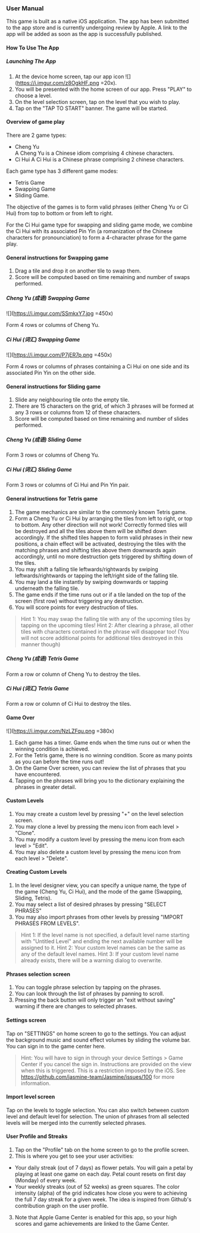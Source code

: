 ### User Manual
This game is built as a native iOS application. The app has been submitted to the app store and is currently undergoing review by Apple. A link to the app will be added as soon as the app is successfully published.

#### How To Use The App

##### Launching The App
1. At the device home screen, tap our app icon ![](https://i.imgur.com/z8OgkHF.png =20x).
2. You will be presented with the home screen of our app. 
Press "PLAY" to choose a level.
3. On the level selection screen, tap on the level that you wish to play.
4. Tap on the "TAP TO START" banner. The game will be started.

#### Overview of game play
There are 2 game types: 
- Cheng Yu  
A Cheng Yu is a Chinese idiom comprising 4 chinese characters.
- Ci Hui
A Ci Hui is a Chinese phrase comprising 2 chinese characters. 

Each game type has 3 different game modes:
- Tetris Game
- Swapping Game 
- Sliding Game.

The objective of the games is to form valid phrases (either Cheng Yu or Ci Hui) from top to bottom or from left to right.

For the Ci Hui game type for swapping and sliding game mode, we combine the Ci Hui with its associated Pin Yin (a romanization of the Chinese characters for pronounciation) to form a 4-character phrase for the game play.

#### General instructions for Swapping game
1. Drag a tile and drop it on another tile to swap them.
2. Score will be computed based on time remaining and number of swaps performed.

##### Cheng Yu (成语) Swapping Game
![](https://i.imgur.com/SSmkxY7.jpg =450x)

Form 4 rows or columns of Cheng Yu.

##### Ci Hui (词汇) Swapping Game 
![](https://i.imgur.com/P7jER7p.png =450x)

Form 4 rows or columns of phrases containing a Ci Hui on one side and its associated Pin Yin on the other side.

#### General instructions for Sliding game
1. Slide any neighbouring tile onto the empty tile.
2. There are 15 characters on the grid, of which 3 phrases will be formed at any 3 rows or columns from 12 of these characters.
3. Score will be computed based on time remaining and number of slides performed.

##### Cheng Yu (成语) Sliding Game
Form 3 rows or columns of Cheng Yu.

##### Ci Hui (词汇) Sliding Game
Form 3 rows or columns of Ci Hui and Pin Yin pair.

#### General instructions for Tetris game
1. The game mechanics are similar to the commonly known Tetris game.
2. Form a Cheng Yu or Ci Hui by arranging the tiles from left to right, or top to bottom. 
Any other direction will not work!
Correctly formed tiles will be destroyed and all the tiles above them will be shifted down accordingly. If the shifted tiles happen to form valid phrases in their new positions, a chain effect will be activated, destroying the tiles with the matching phrases and shifting tiles above them downwards again accordingly, until no more destruction gets triggered by shifting down of the tiles. 
3. You may shift a falling tile leftwards/rightwards by swiping leftwards/rightwards or tapping the left/right side of the falling tile.
3. You may land a tile instantly by swiping downwards or tapping underneath the falling tile.
4. The game ends if the time runs out or if a tile landed on the top of the screen (first row) without triggering any destruction.
5. You will score points for every destruction of tiles.
> Hint 1: You may swap the falling tile with any of the upcoming tiles by tapping on the upcoming tiles!
> Hint 2: After clearing a phrase, all other tiles with characters contained in the phrase will disappear too! (You will not score additional points for additional tiles destroyed in this manner though)

##### Cheng Yu (成语) Tetris Game
Form a row or column of Cheng Yu to destroy the tiles.

##### Ci Hui (词汇) Tetris Game
Form a row or column of Ci Hui to destroy the tiles.

#### Game Over
![](https://i.imgur.com/NzLZFqu.png =380x)
1. Each game has a timer. Game ends when the time runs out or when the winning condition is achieved.
2. For the Tetris game, there is no winning condition. Score as many points as you can before the time runs out!
3. On the Game Over screen, you can review the list of phrases that you have encountered.
4. Tapping on the phrases will bring you to the dictionary explaining the phrases in greater detail.

#### Custom Levels
1. You may create a custom level by pressing "+" on the level selection screen.
2. You may clone a level by pressing the menu icon from each level > "Clone".
3. You may modify a custom level by pressing the menu icon from each level > "Edit".
4. You may also delete a custom level by pressing the menu icon from each level > "Delete".

#### Creating Custom Levels
1. In the level designer view, you can specify a unique name, the type of the game (Cheng Yu, Ci Hui), and the mode of the game (Swapping, Sliding, Tetris).
2. You may select a list of desired phrases by pressing "SELECT PHRASES"
3. You may also import phrases from other levels by pressing "IMPORT PHRASES FROM LEVELS".
> Hint 1: If the level name is not specified, a default level name starting with "Untitled Level" and ending the next available number will be assigned to it.
> Hint 2: Your custom level names can be the same as any of the default level names.
> Hint 3: If your custom level name already exists, there will be a warning dialog to overwrite.

#### Phrases selection screen
1. You can toggle phrase selection by tapping on the phrases.
2. You can look through the list of phrases by panning to scroll.
3. Pressing the back button will only trigger an "exit without saving" warning if there are changes to selected phrases.

#### Settings screen
Tap on "SETTINGS" on home screen to go to the settings.
You can adjust the background music and sound effect volumes by sliding the volume bar.
You can sign in to the game center here.
> Hint: You will have to sign in through your device Settings > Game Center if you cancel the sign in. Instructions are provided on the view when this is triggered.
This is a restriction imposed by the iOS. See https://github.com/jasmine-team/Jasmine/issues/100 for more information.

#### Import level screen
Tap on the levels to toggle selection. You can also switch between custom level and default level for selection. The union of phrases from all selected levels will be merged into the currently selected phrases.

#### User Profile and Streaks
1. Tap on the "Profile" tab on the home screen to go to the profile screen.
2. This is where you get to see your user activities:
- Your daily streak (out of 7 days) as flower petals.
You will gain a petal by playing at least one game on each day. Petal count resets on first day (Monday) of every week.
- Your weekly streaks (out of 52 weeks) as green squares.
The color intensity (alpha) of the grid indicates how close you were to achieving the full 7 day streak for a given week.
The idea is inspired from Github's contribution graph on the user profile.
3. Note that Apple Game Center is enabled for this app, so your high scores and game achievements are linked to the Game Center.
